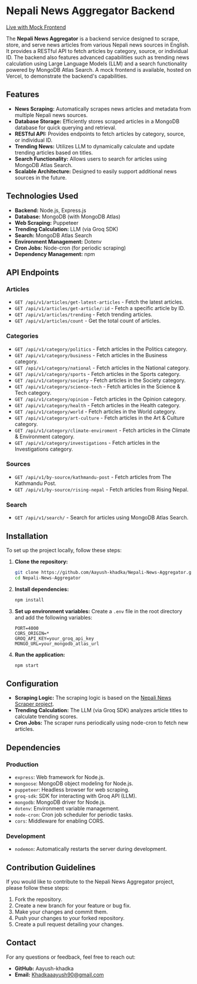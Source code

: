 # Nepali News Aggregator Backend

[Live with Mock Frontend](https://thesamachar.vercel.app/)

The **Nepali News Aggregator** is a backend service designed to scrape, store, and serve news articles from various Nepali news sources in English. It provides a RESTful API to fetch articles by category, source, or individual ID. The backend also features advanced capabilities such as trending news calculation using Large Language Models (LLM) and a search functionality powered by MongoDB Atlas Search. A mock frontend is available, hosted on Vercel, to demonstrate the backend's capabilities.

## Features

- **News Scraping:** Automatically scrapes news articles and metadata from multiple Nepali news sources.
- **Database Storage:** Efficiently stores scraped articles in a MongoDB database for quick querying and retrieval.
- **RESTful API:** Provides endpoints to fetch articles by category, source, or individual ID.
- **Trending News:** Utilizes LLM to dynamically calculate and update trending articles based on titles.
- **Search Functionality:** Allows users to search for articles using MongoDB Atlas Search.
- **Scalable Architecture:** Designed to easily support additional news sources in the future.

## Technologies Used

- **Backend:** Node.js, Express.js
- **Database:** MongoDB (with MongoDB Atlas)
- **Web Scraping:** Puppeteer
- **Trending Calculation:** LLM (via Groq SDK)
- **Search:** MongoDB Atlas Search
- **Environment Management:** Dotenv
- **Cron Jobs:** Node-cron (for periodic scraping)
- **Dependency Management:** npm

## API Endpoints

### Articles

- `GET /api/v1/articles/get-latest-articles` - Fetch the latest articles.
- `GET /api/v1/articles/get-article/:id` - Fetch a specific article by ID.
- `GET /api/v1/articles/trending` - Fetch trending articles.
- `GET /api/v1/articles/count` - Get the total count of articles.

### Categories

- `GET /api/v1/category/politics` - Fetch articles in the Politics category.
- `GET /api/v1/category/business` - Fetch articles in the Business category.
- `GET /api/v1/category/national` - Fetch articles in the National category.
- `GET /api/v1/category/sports` - Fetch articles in the Sports category.
- `GET /api/v1/category/society` - Fetch articles in the Society category.
- `GET /api/v1/category/science-tech` - Fetch articles in the Science & Tech category.
- `GET /api/v1/category/opinion` - Fetch articles in the Opinion category.
- `GET /api/v1/category/health` - Fetch articles in the Health category.
- `GET /api/v1/category/world` - Fetch articles in the World category.
- `GET /api/v1/category/art-culture` - Fetch articles in the Art & Culture category.
- `GET /api/v1/category/climate-enviroment` - Fetch articles in the Climate & Environment category.
- `GET /api/v1/category/investigations` - Fetch articles in the Investigations category.

### Sources

- `GET /api/v1/by-source/kathmandu-post` - Fetch articles from The Kathmandu Post.
- `GET /api/v1/by-source/rising-nepal` - Fetch articles from Rising Nepal.

### Search

- `GET /api/v1/search/` - Search for articles using MongoDB Atlas Search.

## Installation

To set up the project locally, follow these steps:

1. **Clone the repository:**

   ```bash
   git clone https://github.com/Aayush-khadka/Nepali-News-Aggregator.git
   cd Nepali-News-Aggregator
   ```

2. **Install dependencies:**

   ```bash
   npm install
   ```

3. **Set up environment variables:**
   Create a `.env` file in the root directory and add the following variables:

   ```
   PORT=4000
   CORS_ORIGIN=*
   GROQ_API_KEY=your_groq_api_key
   MONGO_URL=your_mongodb_atlas_url
   ```

4. **Run the application:**
   ```bash
   npm start
   ```

## Configuration

- **Scraping Logic:** The scraping logic is based on the [Nepali News Scraper project](https://github.com/Aayush-khadka/Nepali-News-Scraper).
- **Trending Calculation:** The LLM (via Groq SDK) analyzes article titles to calculate trending scores.
- **Cron Jobs:** The scraper runs periodically using node-cron to fetch new articles.

## Dependencies

### Production

- `express`: Web framework for Node.js.
- `mongoose`: MongoDB object modeling for Node.js.
- `puppeteer`: Headless browser for web scraping.
- `groq-sdk`: SDK for interacting with Groq API (LLM).
- `mongodb`: MongoDB driver for Node.js.
- `dotenv`: Environment variable management.
- `node-cron`: Cron job scheduler for periodic tasks.
- `cors`: Middleware for enabling CORS.

### Development

- `nodemon`: Automatically restarts the server during development.

## Contribution Guidelines

If you would like to contribute to the Nepali News Aggregator project, please follow these steps:

1. Fork the repository.
2. Create a new branch for your feature or bug fix.
3. Make your changes and commit them.
4. Push your changes to your forked repository.
5. Create a pull request detailing your changes.

## Contact

For any questions or feedback, feel free to reach out:

- **GitHub:** Aayush-khadka
- **Email:** Khadkaaayush90@gmail.com

